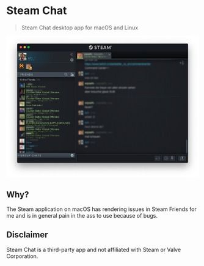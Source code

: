# Steam Chat

> Steam Chat desktop app for macOS and Linux

![Steam Chat Screenshot](media/screenshot.png)

## Why?

The Steam application on macOS has rendering issues in Steam Friends for me and is in general pain in the ass to use because of bugs.

## Disclaimer

Steam Chat is a third-party app and not affiliated with Steam or Valve Corporation.
